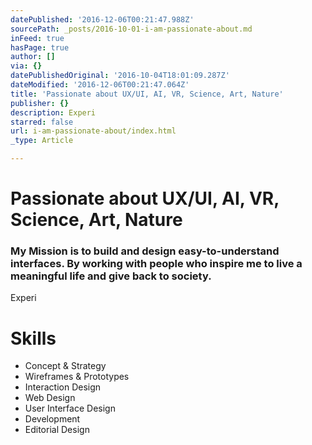 ```yaml
---
datePublished: '2016-12-06T00:21:47.988Z'
sourcePath: _posts/2016-10-01-i-am-passionate-about.md
inFeed: true
hasPage: true
author: []
via: {}
datePublishedOriginal: '2016-10-04T18:01:09.287Z'
dateModified: '2016-12-06T00:21:47.064Z'
title: 'Passionate about UX/UI, AI, VR, Science, Art, Nature'
publisher: {}
description: Experi
starred: false
url: i-am-passionate-about/index.html
_type: Article

---
```

# Passionate about **UX/UI, AI, VR, Science, Art, Nature**

### My Mission is to build and design easy-to-understand interfaces. By working with people who inspire me to live a meaningful life and give back to society.

Experi

# Skills

* Concept & Strategy
* Wireframes & Prototypes
* Interaction Design
* Web Design
* User Interface Design
* Development
* Editorial Design